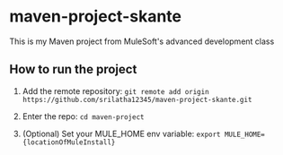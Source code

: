 # maven-project-skante 

This is my Maven project from MuleSoft's advanced development class

## How to run the project

1. Add the remote repository: `git remote add origin https://github.com/srilatha12345/maven-project-skante.git`

1. Enter the repo: `cd maven-project`

1. (Optional) Set your MULE_HOME env variable: `export MULE_HOME={locationOfMuleInstall}`

